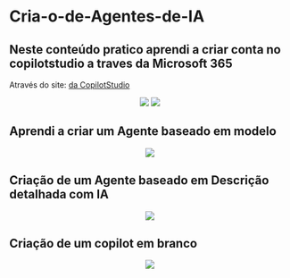 # Cria-o-de-Agentes-de-IA
## Neste conteúdo pratico aprendi a criar conta no copilotstudio a traves da Microsoft 365

Através do site:  <a href="https://copilotstudio.microsoft.com/"> da CopilotStudio </a>
<div align="center" >
  <img src="![Image](https://github.com/user-attachments/assets/5d7ec723-59e1-4f15-956e-1f3e156a7ac7)"/>
  <img src="![Image](https://github.com/user-attachments/assets/d0db39e0-7144-411d-ae95-11598ed213f8)"/>
</div>


## Aprendi a criar um Agente baseado em modelo 
<div align="center" >
  <img src="![Image](https://github.com/user-attachments/assets/f55101f1-c223-43c4-aae6-89c86a5a9eb1)"/>
</div>

## Criação de um Agente baseado em Descrição detalhada  com IA
<div align="center" >
  <img src="![Image](https://github.com/user-attachments/assets/88f385c4-d6ad-40f3-a3f6-8c65c654bf6b)"/>
</div>



## Criação de um copilot em branco
<div align="center" >
  <img src="![Image](https://github.com/user-attachments/assets/072cd322-926d-46b4-bd75-bbf7c313a926)"/>
</div>


